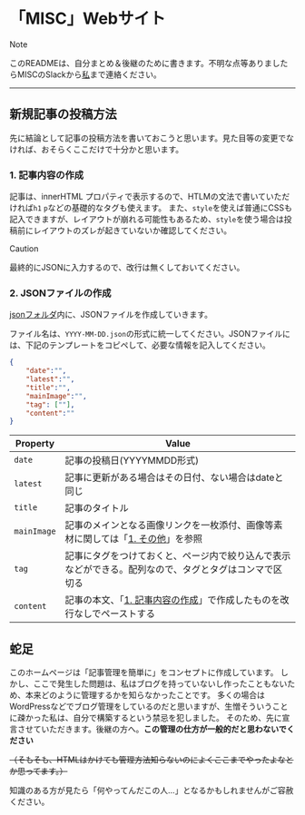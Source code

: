 # 「MISC」Webサイト
> [!NOTE]
> このREADMEは、自分まとめ＆後継のために書きます。不明な点等ありましたらMISCのSlackから[私](https://meideninfosystemclub.slack.com/team/U0540L0JFM3)まで連絡ください。
---
## 新規記事の投稿方法
先に結論として記事の投稿方法を書いておこうと思います。見た目等の変更でなければ、おそらくここだけで十分かと思います。

### 1. 記事内容の作成
記事は、innerHTML プロパティで表示するので、HTLMの文法で書いていただければ`h1` `p`などの基礎的なタグも使えます。
また、`style`を使えば普通にCSSも記入できますが、レイアウトが崩れる可能性もあるため、`style`を使う場合は投稿前にレイアウトのズレが起きていないか確認してください。
> [!CAUTION]
> 最終的にJSONに入力するので、改行は無くしておいてください。

### 2. JSONファイルの作成
[jsonフォルダ](https://github.com/shiki-01/misc/tree/main/json)内に、JSONファイルを作成していきます。

ファイル名は、`YYYY-MM-DD.json`の形式に統一してください。JSONファイルには、下記のテンプレートをコピペして、必要な情報を記入してください。

````json
{
    "date":"",
    "latest":"",
    "title":"",
    "mainImage":"",
    "tag": [""],
    "content":""
}
````
| Property | Value |
| --- | --- |
| `date` | 記事の投稿日(YYYYMMDD形式) |
| `latest` | 記事に更新がある場合はその日付、ない場合はdateと同じ |
| `title` | 記事のタイトル |
| `mainImage` | 記事のメインとなる画像リンクを一枚添付、画像等素材に関しては「[1. その他]()」を参照 |
| `tag` | 記事にタグをつけておくと、ページ内で絞り込んで表示などができる。配列なので、タグとタグはコンマで区切る |
| `content` | 記事の本文、「[1. 記事内容の作成](###1-記事内容の作成)」で作成したものを改行なしでペーストする |


## 蛇足
このホームページは「記事管理を簡単に」をコンセプトに作成しています。
しかし、ここで発生した問題は、私はブログを持っていないし作ったこともないため、本来どのように管理するかを知らなかったことです。
多くの場合はWordPressなどでブログ管理をしているのだと思いますが、生憎そういうことに疎かった私は、自分で構築するという禁忌を犯しました。
そのため、先に宣言させていただきます。後継の方へ。**この管理の仕方が一般的だと思わないでください**

~~（そもそも、HTMLはかけても管理方法知らないのによくここまでやったよなとか思ってます。）~~

知識のある方が見たら「何やってんだこの人…」となるかもしれませんがご容赦ください。
